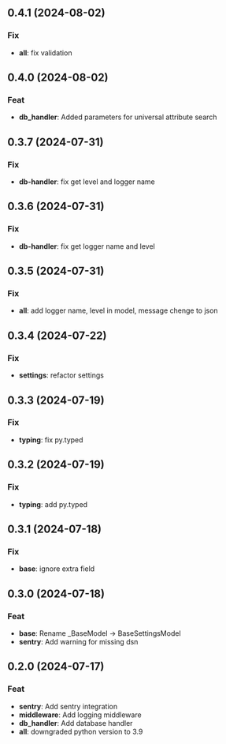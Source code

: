 ## 0.4.1 (2024-08-02)

### Fix

- **all**: fix validation

## 0.4.0 (2024-08-02)

### Feat

- **db_handler**: Added parameters for universal attribute search

## 0.3.7 (2024-07-31)

### Fix

- **db-handler**: fix get level and logger name

## 0.3.6 (2024-07-31)

### Fix

- **db-handler**: fix get logger name and level

## 0.3.5 (2024-07-31)

### Fix

- **all**: add logger name, level in model, message chenge to json

## 0.3.4 (2024-07-22)

### Fix

- **settings**: refactor settings

## 0.3.3 (2024-07-19)

### Fix

- **typing**: fix py.typed

## 0.3.2 (2024-07-19)

### Fix

- **typing**: add py.typed

## 0.3.1 (2024-07-18)

### Fix

- **base**: ignore extra field

## 0.3.0 (2024-07-18)

### Feat

- **base**: Rename _BaseModel -> BaseSettingsModel
- **sentry**: Add warning for missing dsn

## 0.2.0 (2024-07-17)

### Feat

- **sentry**: Add sentry integration
- **middleware**: Add logging middleware
- **db_handler**: Add database handler
- **all**: downgraded python version to 3.9
